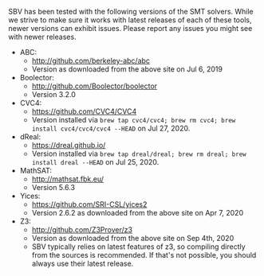 SBV has been tested with the following versions of the SMT solvers. While we strive to make sure
it works with latest releases of each of these tools, newer versions can exhibit issues. Please
report any issues you might see with newer releases.

  * ABC:
      * http://github.com/berkeley-abc/abc
      * Version as downloaded from the above site on Jul 6, 2019
  * Boolector:
      * http://github.com/Boolector/boolector
      * Version 3.2.0
  * CVC4:
      * https://github.com/CVC4/CVC4
      * Version installed via `brew tap cvc4/cvc4; brew rm cvc4; brew install cvc4/cvc4/cvc4 --HEAD`
        on Jul 27, 2020.
  * dReal:
      * https://dreal.github.io/
      * Version installed via `brew tap dreal/dreal; brew rm dreal; brew install dreal --HEAD`
        on Jul 25, 2020.
  * MathSAT:
      * http://mathsat.fbk.eu/
      * Version 5.6.3
  * Yices:
      * https://github.com/SRI-CSL/yices2
      * Version 2.6.2 as downloaded from the above site on Apr 7, 2020
  * Z3:
      * http://github.com/Z3Prover/z3
      * Version as downloaded from the above site on Sep 4th, 2020
      * SBV typically relies on latest features of z3, so compiling directly
        from the sources is recommended. If that's not possible, you should
        always use their latest release.
